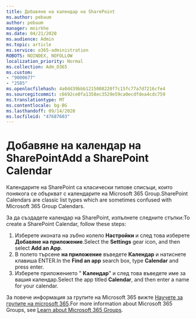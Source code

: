 ```yaml
---
title: Добавяне на календар на SharePoint
ms.author: pebaum
author: pebaum
manager: mnirkhe
ms.date: 04/21/2020
ms.audience: Admin
ms.topic: article
ms.service: o365-administration
ROBOTS: NOINDEX, NOFOLLOW
localization_priority: Normal
ms.collection: Adm_O365
ms.custom:
- "9000677"
- "2585"
ms.openlocfilehash: 4a0dd39bbb1215008220f7c15fc77a7d7216cfe4
ms.sourcegitcommit: c6692ce0fa1358ec3529e59ca0ecdfdea4cdc759
ms.translationtype: MT
ms.contentlocale: bg-BG
ms.lasthandoff: 09/14/2020
ms.locfileid: "47687603"
---
```

# <a name="add-a-sharepoint-calendar"></a><span data-ttu-id="36585-102">Добавяне на календар на SharePoint</span><span class="sxs-lookup"><span data-stu-id="36585-102">Add a SharePoint Calendar</span></span>

<span data-ttu-id="36585-103">Календарите на SharePoint са класически типове списъци, които понякога се объркват с календарите на Microsoft 365 Group.</span><span class="sxs-lookup"><span data-stu-id="36585-103">SharePoint Calendars are classic list types which are sometimes confused with Microsoft 365 Group Calendars.</span></span>
 
<span data-ttu-id="36585-104">За да създадете календар на SharePoint, изпълнете следните стъпки:</span><span class="sxs-lookup"><span data-stu-id="36585-104">To create a SharePoint Calendar, follow these steps:</span></span>
 
1.  <span data-ttu-id="36585-105">Изберете иконата на зъбно колело **Настройки** и след това изберете **Добавяне на приложение**.</span><span class="sxs-lookup"><span data-stu-id="36585-105">Select the **Settings** gear icon, and then select **Add an App**.</span></span>
2.  <span data-ttu-id="36585-106">В полето търсене **на приложение** въведете **Календар** и натиснете клавиша ENTER.</span><span class="sxs-lookup"><span data-stu-id="36585-106">In the **Find an app** search box, type **Calendar** and press enter.</span></span>
3.  <span data-ttu-id="36585-107">Изберете приложението " **Календар**" и след това въведете име за вашия календар.</span><span class="sxs-lookup"><span data-stu-id="36585-107">Select the app titled **Calendar**, and then enter a name for your calendar.</span></span>

<span data-ttu-id="36585-108">За повече информация за групите на Microsoft 365 вижте [Научете за групите на microsoft 365](https://support.office.com/article/Learn-about-Office-365-groups-b565caa1-5c40-40ef-9915-60fdb2d97fa2).</span><span class="sxs-lookup"><span data-stu-id="36585-108">For more information about Microsoft 365 Groups, see [Learn about Microsoft 365 Groups](https://support.office.com/article/Learn-about-Office-365-groups-b565caa1-5c40-40ef-9915-60fdb2d97fa2).</span></span>

